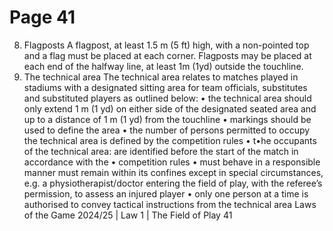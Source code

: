 # Page 41

8. Flagposts
A flagpost, at least 1.5 m (5 ft) high, with a non-pointed top and a flag must
be placed at each corner.
Flagposts may be placed at each end of the halfway line, at least 1m (1yd)
outside the touchline.
9. The technical area
The technical area relates to matches played in stadiums with a designated
sitting area for team officials, substitutes and substituted players as outlined
below:
• the technical area should only extend 1 m (1 yd) on either side of the
designated seated area and up to a distance of 1 m (1 yd) from the touchline
• markings should be used to define the area
• the number of persons permitted to occupy the technical area is defined by
the competition rules
• t•he occupants of the technical area:
are identified before the start of the match in accordance with the
•
competition rules
•
must behave in a responsible manner
must remain within its confines except in special circumstances, e.g.
a physiotherapist/doctor entering the field of play, with the referee’s
permission, to assess an injured player
• only one person at a time is authorised to convey tactical instructions from
the technical area
Laws of the Game 2024/25 | Law 1 | The Field of Play 41
